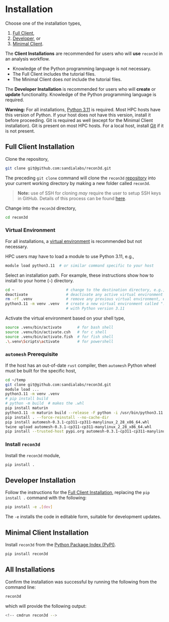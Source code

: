 # Installation

Choose one of the installation types,

1. [Full Client](#full-client-installation),
2. [Developer](#developer-installation), or
3. [Minimal Client](#minimal-client-installation).

The **Client Installations** are recommended for users who will **use** `recon3d` in an analysis workflow.
  - Knowledge of the Python programming language is not necessary.
  - The Full Client includes the tutorial files.
  - The Minimal Client does *not* include the tutorial files.

The **Developer Installation** is recommended for users who will **create** or **update** functionality.  Knowledge of the Python programming language is required.

<div class="warning">
<strong>Warning:</strong>
For all installations, <a href="https://www.python.org/downloads">Python 3.11</a> is required.  Most HPC hosts have this version of Python.  If your host does not have this version, install it before proceeding.
Git is required as well (except for the Minimal Client installation).  Git is present on most HPC hosts.  For a local host, install <a href="https://git-scm.com">Git</a> if it is not present.
</div>

## Full Client Installation

Clone the repository,

```sh
git clone git@github.com:sandialabs/recon3d.git
```

The preceding `git clone` command will clone the `recon3d` [repository](https://github.com/sandialabs/recon3d) into your current working directory by making a new folder called `recon3d`.

> **Note:** use of SSH for cloning *may* require the user to setup SSH keys in GitHub. Details of this process can be found [here](https://docs.github.com/en/authentication/connecting-to-github-with-ssh/adding-a-new-ssh-key-to-your-github-account).

Change into the `recon3d` directory,

```sh
cd recon3d
```

### Virtual Environment

For all installations,
a [virtual environment](https://docs.python.org/3/library/venv.html)
is recommended but not necessary.

HPC users may have to load a module to use Python 3.11, e.g.,

```sh
module load python3.11  # or similar command specific to your host
```

Select an installation path.  For example, these instructions show how to install to your home (`~`) directory.

```sh
cd ~                       # change to the destination directory, e.g., home (~)
deactivate                 # deactivate any active virtual environment
rm -rf .venv               # remove any previous virtual environment, e.g., ".venv"
python3.11 -m venv .venv   # create a new virtual environment called ".venv"
                           # with Python version 3.11
```

Activate the virtual environment based on your shell type,

```sh
source .venv/bin/activate       # for bash shell
source .venv/bin/activate.csh   # for c shell
source .venv/bin/activate.fish  # for fish shell
.\.venv\Scripts\activate        # for powershell
```

### `automesh` Prerequisite

If the host has an out-of-date `rust` compiler, then `automesh` Python wheel
must be built for the specific host,

```sh
cd ~/temp
git clone git@github.com:sandialabs/recon3d.git
module load ...
python3.11 -m venv .venv
# pip install build
# python -m build  # makes the .whl
pip install maturin
python3.11 -m maturin build --release -F python -i /usr/bin/python3.11
pip install . --force-reinstall --no-cache-dir
pip install automesh-0.3.1-cp311-cp311-manylinux_2_28_x86_64.whl
twine upload automesh-0.3.1-cp311-cp311-manylinux_2_28_x86_64.whl
pip install --trusted-host pypi.org automesh-0.3.1-cp311-cp311-manylinux_2_28_x86_64.whl
```

### Install `recon3d`

Install the `recon3d` module,

```sh
pip install .
```

## Developer Installation

Follow the instructions for the [Full Client Installation](#full-client-installation), replacing the `pip install .` command with the following:

```sh
pip install -e .[dev]
```

The `-e` installs the code in editable form, suitable for development updates.

## Minimal Client Installation

Install `recon3d` from the [Python Package Index (PyPI)](https://pypi.org/project/recon3d/).

```sh
pip install recon3d
```

<!-- The simplest method to install the package is to utilize a wheel file, which can be found in the `dist` folder of the repository. This procedure should be platform independent and has been tested on macOS, Windows, and Linux. Download the wheel (`.whl` file) to install the package. -->

<!-- Install the wheel file, which includes all dependencies (internet connection required):

```sh
# current release name is "recon3d-1.0.7-py3-none-any.whl"
pip install .\dist\recon3d-1.0.7-py3-none-any.whl
``` -->

## All Installations

Confirm the installation was successful by running the following from the command line:

```sh
recon3d
```

which will provide the following output:

```sh
<!-- cmdrun recon3d -->
```
